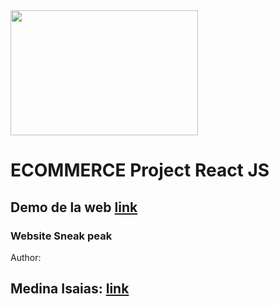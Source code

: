 <img src="src/asset/img/lobo.png" width=300px height=200px>

# ECOMMERCE Project React JS


## Demo de la web [link](https://tiendanike.vercel.app/)

### Website Sneak peak

Author:

## Medina Isaias: [link](https://www.linkedin.com/in/isaias-roberto-medina-591856141/)
